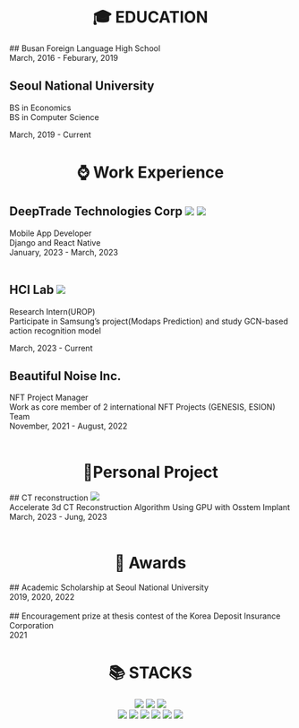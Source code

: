 
<div align=center><h1>  🎓 EDUCATION </h1></div>
## Busan Foreign Language High School <br>
   March, 2016 - Feburary, 2019 <br>
  
  
 ## Seoul National University <br>
  BS in Economics<br>
  BS in Computer Science <br>
  
  March, 2019 - Current<br>

<div align=center><h1>  ⌚️ Work Experience</h1></div>
 
  ## DeepTrade Technologies Corp <img src="https://img.shields.io/badge/django-092E20?style=for-the-badge&logo=django&logoColor=white"> <img src="https://img.shields.io/badge/react-61DAFB?style=for-the-badge&logo=react&logoColor=black"><br>
   Mobile App Developer<br> Django and React Native<br>
  January, 2023 - March, 2023<br>
  <br>

  ## HCI Lab  <img src="https://img.shields.io/badge/python-3776AB?style=for-the-badge&logo=python&logoColor=white"> <br>
  Research Intern(UROP)<br>
  Participate in Samsung’s project(Modaps Prediction) and study GCN-based action recognition model<br>
   
  March, 2023 - Current<br>

  
  ## Beautiful Noise Inc. <br>
  NFT Project Manager<br>
  Work as core member of 2 international NFT Projects (GENESIS, ESION) Team<br>
  November, 2021 - August, 2022<br>
  <br>
 
 
  
 
<div align=center><h1> 🐤Personal Project</h1></div>
  ## CT reconstruction <img src="https://img.shields.io/badge/c++-00599C?style=for-the-badge&logo=c%2B%2B&logoColor=white"><br>
  Accelerate 3d CT Reconstruction Algorithm Using GPU with Osstem Implant <br>
  March, 2023 - Jung, 2023<br><br>

<div align=center><h1>  👑 Awards</h1></div>
 ## Academic Scholarship at Seoul National University<br>
  2019, 2020, 2022<br><br>
  ## Encouragement prize at thesis contest of the Korea Deposit Insurance Corporation<br>
  2021<br>


<div align=center><h1>📚 STACKS</h1></div>

<div align=center> 
  <img src="https://img.shields.io/badge/java-007396?style=for-the-badge&logo=java&logoColor=white"> 
  <img src="https://img.shields.io/badge/c++-00599C?style=for-the-badge&logo=c%2B%2B&logoColor=white">
  <img src="https://img.shields.io/badge/python-3776AB?style=for-the-badge&logo=python&logoColor=white"> 
  <br>
  
  <img src="https://img.shields.io/badge/html5-E34F26?style=for-the-badge&logo=html5&logoColor=white"> 
  <img src="https://img.shields.io/badge/css-1572B6?style=for-the-badge&logo=css3&logoColor=white"> 
  <img src="https://img.shields.io/badge/javascript-F7DF1E?style=for-the-badge&logo=javascript&logoColor=black"> 
  <img src="https://img.shields.io/badge/react-61DAFB?style=for-the-badge&logo=react&logoColor=black">
  <img src="https://img.shields.io/badge/django-092E20?style=for-the-badge&logo=django&logoColor=white">
  <img src="https://img.shields.io/badge/github-181717?style=for-the-badge&logo=github&logoColor=white">
  <br>
</div>
 
  
